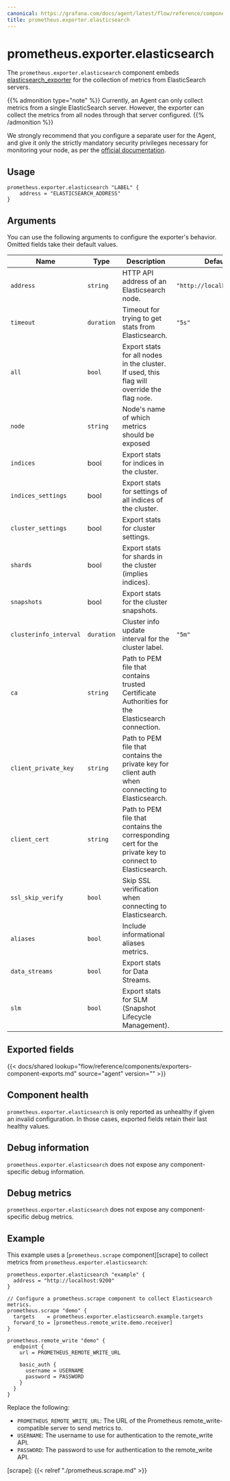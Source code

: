 ```yaml
---
canonical: https://grafana.com/docs/agent/latest/flow/reference/components/prometheus.exporter.elasticsearch/
title: prometheus.exporter.elasticsearch
---
```


# prometheus.exporter.elasticsearch
The `prometheus.exporter.elasticsearch` component embeds
[elasticsearch_exporter](https://github.com/prometheus-community/elasticsearch_exporter) for
the collection of metrics from ElasticSearch servers.

{{% admonition type="note" %}}
Currently, an Agent can only collect metrics from a single ElasticSearch server.
However, the exporter can collect the metrics from all nodes through that server configured.
{{% /admonition %}}

We strongly recommend that you configure a separate user for the Agent, and give it only the strictly mandatory
security privileges necessary for monitoring your node, as per the [official documentation](https://github.com/prometheus-community/elasticsearch_exporter#elasticsearch-7x-security-privileges).

## Usage

```river
prometheus.exporter.elasticsearch "LABEL" {
    address = "ELASTICSEARCH_ADDRESS"
}
```

## Arguments
You can use the following arguments to configure the exporter's behavior.
Omitted fields take their default values.

Name | Type | Description | Default | Required
---- | ---- | ----------- | ------- | --------
`address` | `string` | HTTP API address of an Elasticsearch node. | `"http://localhost:9200"` | no
`timeout` | `duration` | Timeout for trying to get stats from Elasticsearch. | `"5s"` | no
`all` | `bool` | Export stats for all nodes in the cluster. If used, this flag will override the flag `node`. | | no
`node` | `string` | Node's name of which metrics should be exposed |  | no
`indices` | bool | Export stats for indices in the cluster. |  | no
`indices_settings` | bool | Export stats for settings of all indices of the cluster. |  | no
`cluster_settings` | bool | Export stats for cluster settings. |  | no
`shards` | bool | Export stats for shards in the cluster (implies indices). |  | no
`snapshots` | bool | Export stats for the cluster snapshots. |  | no
`clusterinfo_interval` | `duration` | Cluster info update interval for the cluster label. | `"5m"` | no
`ca` | `string` | Path to PEM file that contains trusted Certificate Authorities for the Elasticsearch connection. |  | no
`client_private_key` | `string` | Path to PEM file that contains the private key for client auth when connecting to Elasticsearch. |  | no
`client_cert` | `string` | Path to PEM file that contains the corresponding cert for the private key to connect to Elasticsearch. |  | no
`ssl_skip_verify` | `bool` | Skip SSL verification when connecting to Elasticsearch. | | no
`aliases` | `bool` | Include informational aliases metrics. |  | no
`data_streams` | `bool` | Export stats for Data Streams. |  | no
`slm` | `bool` | Export stats for SLM (Snapshot Lifecycle Management). |  | no



## Exported fields

{{< docs/shared lookup="flow/reference/components/exporters-component-exports.md" source="agent" version="<AGENT VERSION>" >}}

## Component health

`prometheus.exporter.elasticsearch` is only reported as unhealthy if given
an invalid configuration. In those cases, exported fields retain their last
healthy values.

## Debug information

`prometheus.exporter.elasticsearch` does not expose any component-specific
debug information.

## Debug metrics

`prometheus.exporter.elasticsearch` does not expose any component-specific
debug metrics.

## Example

This example uses a [`prometheus.scrape` component][scrape] to collect metrics
from `prometheus.exporter.elasticsearch`:

```river
prometheus.exporter.elasticsearch "example" {
  address = "http://localhost:9200"
}

// Configure a prometheus.scrape component to collect Elasticsearch metrics.
prometheus.scrape "demo" {
  targets    = prometheus.exporter.elasticsearch.example.targets
  forward_to = [prometheus.remote_write.demo.receiver]
}

prometheus.remote_write "demo" {
  endpoint {
    url = PROMETHEUS_REMOTE_WRITE_URL

    basic_auth {
      username = USERNAME
      password = PASSWORD
    }
  }
}
```
Replace the following:
  - `PROMETHEUS_REMOTE_WRITE_URL`: The URL of the Prometheus remote_write-compatible server to send metrics to.
  - `USERNAME`: The username to use for authentication to the remote_write API.
  - `PASSWORD`: The password to use for authentication to the remote_write API.

[scrape]: {{< relref "./prometheus.scrape.md" >}}
